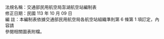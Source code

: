 法規名稱：交通部民用航空局澎湖航空站編制表  
修正日期：民國 113 年 10 月 09 日  
編 註：本編制表依據交通部民用航空局各航空站組織準則第 6 條第 1 項訂定，內容請  
參閱相關圖表附檔。  


